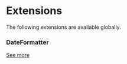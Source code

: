 # Extensions
<p>The following extensions are available globally.</p>

### DateFormatter

[See more](Extensions/DateFormatter.md)
